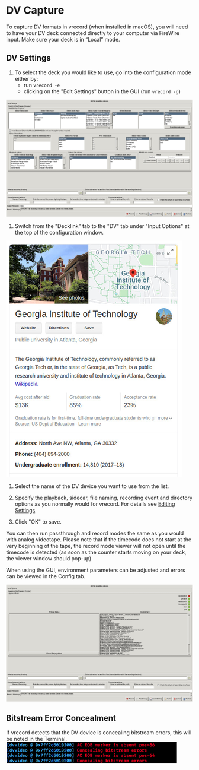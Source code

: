 # DV Capture

To capture DV formats in vrecord (when installed in macOS), you will need to have your DV deck connected directly to your computer via FireWire input. Make sure your deck is in “Local” mode.

## DV Settings

1. To select the deck you would like to use, go into the configuration mode either by:
   - run `vrecord -e`
   - clicking on the "Edit Settings" button in the GUI (run `vrecord -g`)

![Decklink](../dv_vrecord_decklink.jpg "DV Capture") 

1. Switch from the "Decklink" tab to the "DV" tab under "Input Options" at the top of the configuration window.

![DV  Capture](../dv_vrecord_configuration.jpg "DV Capture") 

1. Select the name of the DV device you want to use from the list.

1. Specify the playback, sidecar, file naming, recording event and directory options as you normally would for vrecord. For details see [Editing Settings](Resources/Documentation/settings.md)

1. Click "OK" to save.

You can then run passthrough and record modes the same as you would with analog videotape. Please note that if the timecode does not start at the very beginning of the tape, the record mode viewer will not open until the timecode is detected (as soon as the counter starts moving on your deck, the viewer window should pop-up)

When using the GUI, environment parameters can be adjusted and errors can be viewed in the Config tab.

![DV Capture config](../dv_vrecord_configuration2.jpg "DV Capture")  

## Bitstream Error Concealment

If vrecord detects that the DV device is concealing bitstream errors, this will be noted in the Terminal.
![Alt text](../dv_vrecord_bitstream_concealment.png "Detection of Bitstream Error Concealment")
